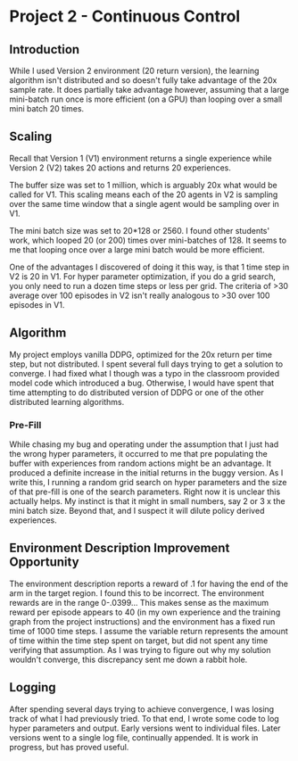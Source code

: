 # Project 2 - Continuous Control

## Introduction
While I used Version 2 environment (20 return version), the learning algorithm isn't distributed and so doesn't fully take advantage of the 20x sample rate.  It does partially take advantage however, assuming that a large mini-batch run once is more efficient (on a GPU) than looping over a small mini batch 20 times.

## Scaling
Recall that Version 1 (V1) environment returns a single experience while Version 2 (V2) takes 20 actions and returns 20 experiences.

The buffer size was set to 1 million, which is arguably 20x what would be called for V1.  This scaling means each of the 20 agents in V2 is sampling over the same time window that a single agent would be sampling over in V1.

The mini batch size was set to 20*128 or 2560.  I found other students' work, which looped 20 (or 200) times over mini-batches of 128.  It seems to me that looping once over a large mini batch would be more efficient.

One of the advantages I discovered of doing it this way, is that 1 time step in V2 is 20 in V1. For hyper parameter optimization, if you do a grid search, you only need to run a dozen time steps or less per grid. The criteria of >30 average over 100 episodes in V2 isn't really analogous to >30 over 100 episodes in V1. 

## Algorithm
My project employs vanilla DDPG, optimized for the 20x return per time step, but not distributed.  I spent several full days trying to get a solution to converge.  I had fixed what I though was a typo in the classroom provided model code which introduced a bug.  Otherwise, I would have spent that time attempting to do distributed version of DDPG or one of the other distributed learning algorithms.
### Pre-Fill
While chasing my bug and operating under the assumption that I just had the wrong hyper parameters, it occurred to me that pre populating the buffer with experiences from random actions might be an advantage.  It produced a definite increase in the initial returns in the buggy version.  As I write this, I running a random grid search on hyper parameters and the size of that pre-fill is one of the search parameters.  Right now it is unclear this actually helps.  My instinct is that it might in small numbers, say 2 or 3 x the mini batch size.  Beyond that, and I suspect it will dilute policy derived experiences.

## Environment Description Improvement Opportunity
The environment description reports a reward of .1 for having the end of the arm in the target region.  I found this to be incorrect. The environment rewards are in the range 0-.0399... This makes sense as the maximum reward per episode appears to 40 (in my own experience and the training graph from the project instructions) and the environment has a fixed run time of 1000 time steps.  I assume the variable return represents the amount of time within the time step spent on target, but did not spent any time verifying that assumption.  As I was trying to figure out why my solution wouldn't converge, this discrepancy sent me down a rabbit hole. 

## Logging
After spending several days trying to achieve convergence, I was losing track of what I had previously tried.  To that end, I wrote some code to log hyper parameters and output. Early versions went to individual files.  Later versions went to a single log file, continually appended. It is work in progress, but has proved useful.



